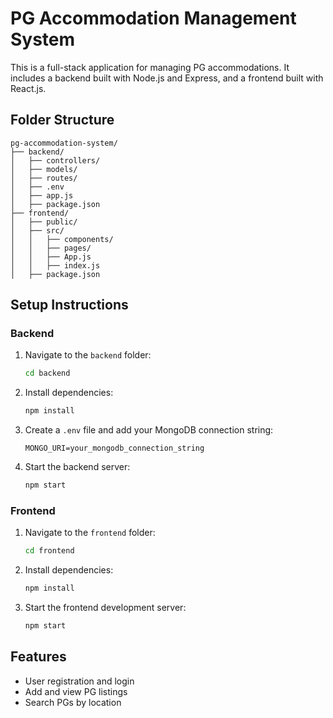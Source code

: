 # PG Accommodation Management System

This is a full-stack application for managing PG accommodations. It includes a backend built with Node.js and Express, and a frontend built with React.js.

## Folder Structure
```
pg-accommodation-system/
├── backend/
│   ├── controllers/
│   ├── models/
│   ├── routes/
│   ├── .env
│   ├── app.js
│   ├── package.json
├── frontend/
│   ├── public/
│   ├── src/
│   │   ├── components/
│   │   ├── pages/
│   │   ├── App.js
│   │   ├── index.js
│   ├── package.json
```

## Setup Instructions

### Backend
1. Navigate to the `backend` folder:
   ```bash
   cd backend
   ```
2. Install dependencies:
   ```bash
   npm install
   ```
3. Create a `.env` file and add your MongoDB connection string:
   ```env
   MONGO_URI=your_mongodb_connection_string
   ```
4. Start the backend server:
   ```bash
   npm start
   ```

### Frontend
1. Navigate to the `frontend` folder:
   ```bash
   cd frontend
   ```
2. Install dependencies:
   ```bash
   npm install
   ```
3. Start the frontend development server:
   ```bash
   npm start
   ```

## Features
- User registration and login
- Add and view PG listings
- Search PGs by location